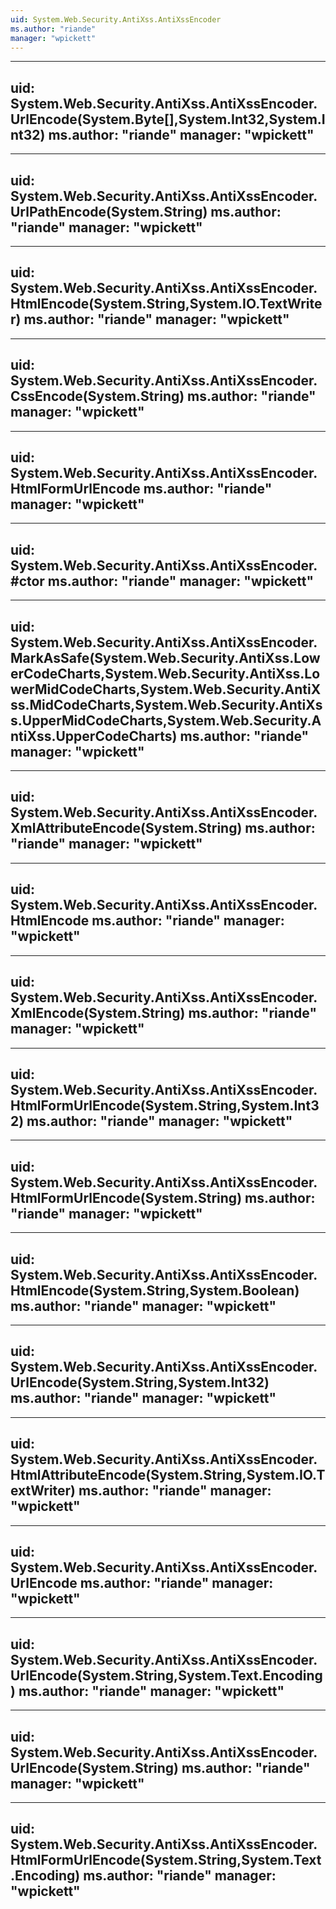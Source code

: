```yaml
---
uid: System.Web.Security.AntiXss.AntiXssEncoder
ms.author: "riande"
manager: "wpickett"
---
```


---
uid: System.Web.Security.AntiXss.AntiXssEncoder.UrlEncode(System.Byte[],System.Int32,System.Int32)
ms.author: "riande"
manager: "wpickett"
---

---
uid: System.Web.Security.AntiXss.AntiXssEncoder.UrlPathEncode(System.String)
ms.author: "riande"
manager: "wpickett"
---

---
uid: System.Web.Security.AntiXss.AntiXssEncoder.HtmlEncode(System.String,System.IO.TextWriter)
ms.author: "riande"
manager: "wpickett"
---

---
uid: System.Web.Security.AntiXss.AntiXssEncoder.CssEncode(System.String)
ms.author: "riande"
manager: "wpickett"
---

---
uid: System.Web.Security.AntiXss.AntiXssEncoder.HtmlFormUrlEncode
ms.author: "riande"
manager: "wpickett"
---

---
uid: System.Web.Security.AntiXss.AntiXssEncoder.#ctor
ms.author: "riande"
manager: "wpickett"
---

---
uid: System.Web.Security.AntiXss.AntiXssEncoder.MarkAsSafe(System.Web.Security.AntiXss.LowerCodeCharts,System.Web.Security.AntiXss.LowerMidCodeCharts,System.Web.Security.AntiXss.MidCodeCharts,System.Web.Security.AntiXss.UpperMidCodeCharts,System.Web.Security.AntiXss.UpperCodeCharts)
ms.author: "riande"
manager: "wpickett"
---

---
uid: System.Web.Security.AntiXss.AntiXssEncoder.XmlAttributeEncode(System.String)
ms.author: "riande"
manager: "wpickett"
---

---
uid: System.Web.Security.AntiXss.AntiXssEncoder.HtmlEncode
ms.author: "riande"
manager: "wpickett"
---

---
uid: System.Web.Security.AntiXss.AntiXssEncoder.XmlEncode(System.String)
ms.author: "riande"
manager: "wpickett"
---

---
uid: System.Web.Security.AntiXss.AntiXssEncoder.HtmlFormUrlEncode(System.String,System.Int32)
ms.author: "riande"
manager: "wpickett"
---

---
uid: System.Web.Security.AntiXss.AntiXssEncoder.HtmlFormUrlEncode(System.String)
ms.author: "riande"
manager: "wpickett"
---

---
uid: System.Web.Security.AntiXss.AntiXssEncoder.HtmlEncode(System.String,System.Boolean)
ms.author: "riande"
manager: "wpickett"
---

---
uid: System.Web.Security.AntiXss.AntiXssEncoder.UrlEncode(System.String,System.Int32)
ms.author: "riande"
manager: "wpickett"
---

---
uid: System.Web.Security.AntiXss.AntiXssEncoder.HtmlAttributeEncode(System.String,System.IO.TextWriter)
ms.author: "riande"
manager: "wpickett"
---

---
uid: System.Web.Security.AntiXss.AntiXssEncoder.UrlEncode
ms.author: "riande"
manager: "wpickett"
---

---
uid: System.Web.Security.AntiXss.AntiXssEncoder.UrlEncode(System.String,System.Text.Encoding)
ms.author: "riande"
manager: "wpickett"
---

---
uid: System.Web.Security.AntiXss.AntiXssEncoder.UrlEncode(System.String)
ms.author: "riande"
manager: "wpickett"
---

---
uid: System.Web.Security.AntiXss.AntiXssEncoder.HtmlFormUrlEncode(System.String,System.Text.Encoding)
ms.author: "riande"
manager: "wpickett"
---
